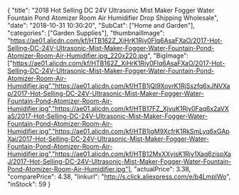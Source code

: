 {
	"title": "2018 Hot Selling DC 24V Ultrasonic Mist Maker Fogger Water Fountain Pond Atomizer Room Air Humidifier Drop Shipping Wholesale",
	"date": "2018-10-31 10:30:20",
	"SubCat": ["Home and Garden"],
	"categories": ["Garden Supplies"],
	"thumbnailImage": "https://ae01.alicdn.com/kf/HTB162Z_XiHrK1Rjy0Flq6AsaFXaO/2017-Hot-Selling-DC-24V-Ultrasonic-Mist-Maker-Fogger-Water-Fountain-Pond-Atomizer-Room-Air-Humidifier.jpg_220x220.jpg",
	"BigImage": ["https://ae01.alicdn.com/kf/HTB162Z_XiHrK1Rjy0Flq6AsaFXaO/2017-Hot-Selling-DC-24V-Ultrasonic-Mist-Maker-Fogger-Water-Fountain-Pond-Atomizer-Room-Air-Humidifier.jpg","https://ae01.alicdn.com/kf/HTB1jQI9XovrK1RjSszfq6xJNVXap/2017-Hot-Selling-DC-24V-Ultrasonic-Mist-Maker-Fogger-Water-Fountain-Pond-Atomizer-Room-Air-Humidifier.jpg","https://ae01.alicdn.com/kf/HTB17FZ_XjvuK1Rjy0Faq6x2aVXaS/2017-Hot-Selling-DC-24V-Ultrasonic-Mist-Maker-Fogger-Water-Fountain-Pond-Atomizer-Room-Air-Humidifier.jpg","https://ae01.alicdn.com/kf/HTB1jgM9XcfrK1RkSmLyq6xGApXai/2017-Hot-Selling-DC-24V-Ultrasonic-Mist-Maker-Fogger-Water-Fountain-Pond-Atomizer-Room-Air-Humidifier.jpg","https://ae01.alicdn.com/kf/HTB12MxXXvjsK1Rjy1Xaq6zispXaJ/2017-Hot-Selling-DC-24V-Ultrasonic-Mist-Maker-Fogger-Water-Fountain-Pond-Atomizer-Room-Air-Humidifier.jpg"],
	"actualPrice": 3.38,
	"comparePrice": 4.38,
	"linkurl": "http://s.click.aliexpress.com/e/b4LmplWo",
	"inStock": 59
}
